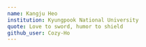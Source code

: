 ```yaml
---
name: Kangju Heo
institution: Kyungpook National University
quote: Love to sword, humor to shield
github_user: Cozy-Ho
---
```

